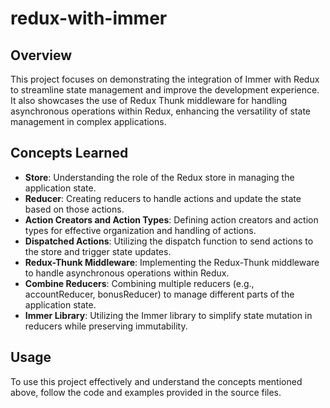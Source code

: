 # redux-with-immer

## Overview
This project focuses on demonstrating the integration of Immer with Redux to streamline state management and improve the development experience. It also showcases the use of Redux Thunk middleware for handling asynchronous operations within Redux, enhancing the versatility of state management in complex applications.

## Concepts Learned
- **Store**: Understanding the role of the Redux store in managing the application state.
- **Reducer**: Creating reducers to handle actions and update the state based on those actions.
- **Action Creators and Action Types**: Defining action creators and action types for effective organization and handling of actions.
- **Dispatched Actions**: Utilizing the dispatch function to send actions to the store and trigger state updates.
- **Redux-Thunk Middleware**: Implementing the Redux-Thunk middleware to handle asynchronous operations within Redux.
- **Combine Reducers**: Combining multiple reducers (e.g., accountReducer, bonusReducer) to manage different parts of the application state.
- **Immer Library**: Utilizing the Immer library to simplify state mutation in reducers while preserving immutability.

## Usage
To use this project effectively and understand the concepts mentioned above, follow the code and examples provided in the source files.
